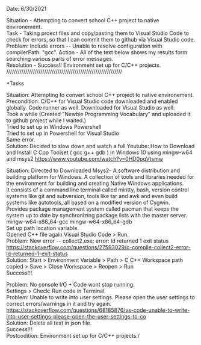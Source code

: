 Date: 6/30/2021

Situation - Attempting to convert school C++ project to native environement.  
Task - Taking proect files and copy/pasting them to Visual Studio Code to check for errors, so that I can commit them to github via Visual Studio code. 
Problem: Include errors -- Unable to resolve configuration with compilerPath: "gcc". 
Action - All of the text below shows my results form searching various parts of error messages.  
Resolution - Success!! Environment set up for C/C++ projects.     
/////////////////////////////////////////////////////////////

*Tasks  
  
Situation: Attempting to convert school C++ project to native environement.  
Precondition: C/C++ for Visual Studio code downloaded and enabled globally. Code runner as well.
Downloaded for Visual Studio as well.  
Took a while (Created "Newbie Programming Vocabulary" and uploaded it to github project while I waited.)  
Tried to set up in Windows Powershell  
Tried to set up in Powershell for Visual Studio  
Same error.  
Solution: Decided to slow down and watch a full Youtube: How to Download and Install C Cpp Toolset ( gcc g++ gdb ) in Windows 10 using mingw-w64 and msys2 https://www.youtube.com/watch?v=0HD0pqVtsmw    

Situation: Directed to Downloaded Msys2- A software distribution and building platform for Windows. A collection of tools and libraries needed for the environment for building and creating Native Windows applications.  
It consists of a command line terminal called mintty, bash, version control systems like git and subversion, tools like tar and awk and even build systems like autotools, all based on a modified version of Cygwin.  
Provides package management system called pacman that keeps the system up to date by synchronizing package lists with the master server. mingw-w64-x86_64-gcc mingw-w64-x86_64-gdb  
Set up path location variable.  
Opened C++ file again Visual Studio Code > Run.  
Problem: New error -- collect2.exe: error: ld returned 1 exit status https://stackoverflow.com/questions/27593029/c-compile-collect2-error-ld-returned-1-exit-status  
Solution: Start > Environment Variable > Path > C C++ Workspace path copied > Save > Close Workspace > Reopen > Run  
Success!!!    

Problem: No console I/O + Code wont stop running.  
Settings > Check: Run code in Terminal.  
Problem: Unable to write into user settings. Please open the user settings to correct errors/warnings in it and try again. https://stackoverflow.com/questions/68185876/vs-code-unable-to-write-into-user-settings-please-open-the-user-settings-to-co  
Solution: Delete all text in json file.  
Success!!!  
Postcodition: Environment set up for C/C++ projects./   

